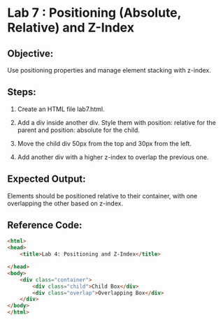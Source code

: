 # Lab 7 : Positioning (Absolute, Relative) and Z-Index

## Objective:
Use positioning properties and manage element stacking with z-index.

## Steps:

1. Create an HTML file lab7.html.

2. Add a div inside another div. Style them with position: relative for the parent and position: absolute for the child.

3. Move the child div 50px from the top and 30px from the left.

4. Add another div with a higher z-index to overlap the previous one.


## Expected Output:
Elements should be positioned relative to their container, with one overlapping the other based on z-index.

## Reference Code:

```html
<html>
<head>
    <title>Lab 4: Positioning and Z-Index</title>

</head>
<body>
    <div class="container">
        <div class="child">Child Box</div>
        <div class="overlap">Overlapping Box</div>
    </div>
</body>
</html>

```